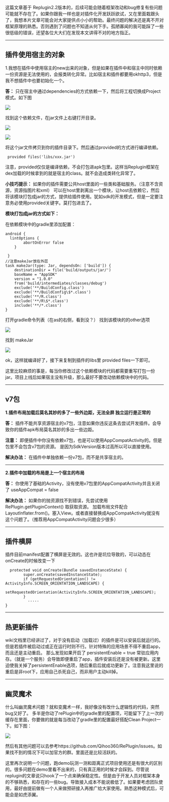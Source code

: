 这篇文章基于 Replugin2.2版本的，后续可能会随着框架改动和bug修复有些问题可能就不存在了。如果你跟我一样也是对插件化开发跃跃欲试，又在里面栽跟头了，我想本片文章可能会对大家提供点小小的帮助。最终问题的解决还是离不开对框架原理的熟悉。否则遇到了问题也不知道从何下手。孤陋寡闻的我可能踩了一些很低级的错误，还望各位大大们在发现本文讲得不对的地方指正。


-----
## 插件使用宿主的对象

1.我想在插件中使用宿主的new出来的对象，但是如果在插件中和宿主中同时依赖一份资源是无法使用的，会报类转化异常。比如宿主和插件都要用okhttp3，但是我不想插件中也要初始化一个。

**答：**
只在宿主中通过dependencies的方式依赖一下，然后将工程切换成Project模式。如下图

![](http://upload-images.jianshu.io/upload_images/1110736-e18570fbf0b01f1a.png?imageMogr2/auto-orient/strip%7CimageView2/2/w/1240)

找到这个依赖文件，在jar文件上右键打开目录。

![](http://upload-images.jianshu.io/upload_images/1110736-692713e17c11f1eb.png?imageMogr2/auto-orient/strip%7CimageView2/2/w/1240)

![](http://upload-images.jianshu.io/upload_images/1110736-7d9b4211ba363cad.png?imageMogr2/auto-orient/strip%7CimageView2/2/w/1240)

将这个jar文件拷贝到你的插件目录下。然后通过provided的方式进行编译依赖。

```
 provided files('libs/xxx.jar')

```

注意，provided仅仅是编译依赖，不会打包进apk包里。这样当Replugin框架在dex加载的时候拿到的就是宿主的class。就不会造成类转化异常了。

**小技巧提示：**
如果你的插件需要公共host里面的一些类和基础服务。（注意不含资源，资源指图片和xml）
可以在host里剥离出一个模块，让host去依赖它，然后将该模块打包成jar的方式，提供给插件使用。犹如sdk的开发模式，但是一定要注意务必使用provided关键字。莫打包进去了。

**模块打包成jar的方式如下：**

在依赖模块中的gradle里添加配置：

```
android {
  lintOptions {
        abortOnError false
    }

 }
//注意makeJar放在外层 
task makeJar(type: Jar, dependsOn: ['build']) {
    destinationDir = file('build/outputs/jar/')
    baseName = "AppSDK"
    version = "1.0.0"
    from('build/intermediates/classes/debug')
    exclude('**/BuildConfig.class')
    exclude('**/BuildConfig\$*.class')
    exclude('**/R.class')
    exclude('**/R\$*.class')
    include('**/*.class')
}

````
打开gradle命令列表（在as的右侧，看到没？）
找到该模块的的other选项

![](http://upload-images.jianshu.io/upload_images/1110736-75b1dd529af07fa4.png?imageMogr2/auto-orient/strip%7CimageView2/2/w/1240)

找到 makeJar

![](http://upload-images.jianshu.io/upload_images/1110736-d4f19fd1bc37ff5b.png?imageMogr2/auto-orient/strip%7CimageView2/2/w/1240)

ok，这样就编译好了，接下来复制到插件的libs里 provided files一下即可。

这里比较麻烦的事是，每当你修改过这个依赖模块的代码都需要重写打包一份jar。项目上线后如果宿主没有升级，那么最好不要改动依赖模块中的代码。

---

## v7包

**1.插件布局加载后莫名其妙的多了一些外边距，无法全屏 独立运行是正常的**

**答：**
插件不能共享资源宿主的v7包，注意如果你违反这条去尝试开发插件。会导致你的插件apk布局莫名其妙的多出一些边距。

**注意：**
即便插件中你没有依赖v7包，也是可以使用AppCompatActivity的。但是包里不会包含v7包的资源。
是因为SdkVersion版本过高所以可以直接使用。

**解决办法：**
在插件中单独依赖一份v7包，而不是共享宿主的。

----

**2.插件中加载的布局是上一个宿主的布局**

**答：**
你使用了基础的Activity，没有使用v7包里的AppCompatActivity并且关闭了 useAppCompat = false

**解决办法：**
如果你的抛资源找不到错误，先尝试使用RePlugin.getPluginContext() 取获取资源。
加载布局文件配合     LayoutInflater.from()。塞入View。或者直接替换成AppCompatActivity就没有这个问题了。（推荐用AppCompatActivity问题会少很多）


----

## 插件横屏

插件目前manifest配置了横屏是无效的。这也许是坑位导致的，可以动态在onCreate的时候改变一下
```
  protected void onCreate(Bundle savedInstanceState) {
        super.onCreate(savedInstanceState);
        if (getRequestedOrientation() != ActivityInfo.SCREEN_ORIENTATION_LANDSCAPE) {
            setRequestedOrientation(ActivityInfo.SCREEN_ORIENTATION_LANDSCAPE);
        }
          ·····
}

```
---
## 热更新插件

wiki文档里已经讲过了，对于没有启动（加载过）的插件是可以安装后就运行的。但是若插件被启动过或正在运行时则不行。针对特殊的应用场景不得不重启app，而且还是主动重启。
那么发现如果开启了    persistentEnable = true 常驻应用内存。（就是一个服务）会导致即便重启了app，插件安装后还是没有被更新。这里迫使我关掉了persistentEnable选项，随后重启后就成功更新了。注意我这里说的重启是非root下，应用自己杀死自己，而非用户主动kill掉。

----

## 幽灵魔术

什么叫幽灵魔术问题？就和变魔术一样，我好像没有改什么逻辑性的代码，突然bug又好了。
多半是你动了rePlugin中的gradle里的配置项，可能留下了上一次的缓存在里面，你要做的就是每当改动了gradle里的配置最好搭配Clean Project一下。如下图：

![](http://upload-images.jianshu.io/upload_images/1110736-660b4c7314fd102d.png?imageMogr2/auto-orient/strip%7CimageView2/2/w/1240)



然后有其他问题可以去参考https://github.com/Qihoo360/RePlugin/issues。如果找不到的情况下可以加官方的群。里面还是比较活跃的。

这里再次说明一个问题，跑demo玩测一测和距离正式项目使用还是有很大的区别的。很多问题在demo里看不出来的，只有真正用的时候才会踩到。尽管说replugin的文章说只hook了一个点来确保稳定性。但是由于开发人员对框架本身的不够熟悉，和存在的一些bug。导致接入成本不能说极低了。如果要考虑团队使用，最好由提前做有一个人来做预研接入再推广给大家使用。熟悉这种模式后，可能会是如虎添翼。